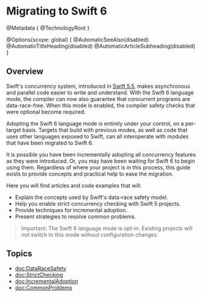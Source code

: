 # Migrating to Swift 6

@Metadata {
  @TechnologyRoot
}

@Options(scope: global) {
  @AutomaticSeeAlso(disabled)
  @AutomaticTitleHeading(disabled)
  @AutomaticArticleSubheading(disabled)
}

## Overview

Swift's concurrency system, introduced in [Swift 5.5](https://www.swift.org/blog/swift-5.5-released/),
makes asynchronous and parallel code easier to write and understand.
With the Swift 6 language mode, the compiler can now also
guarantee that concurrent programs are data-race-free.
When this mode is enabled, the compiler safety checks that were
optional become required.

Adopting the Swift 6 language mode is entirely under your control,
on a per-target basis.
Targets that build with previous modes, as well as code that uses other
languages exposed to Swift, can all interoperate with
modules that have been migrated to Swift 6.

It is possible you have been incrementally adopting all concurrency features
as they were introduced.
Or, you may have been waiting for Swift 6 to begin using them.
Regardless of where your project is in this process, this guide exists to
provide concepts and practical help to ease the migration.

Here you will find articles and code examples that will:

- Explain the concepts used by Swift's data-race safety model.
- Help you enable strict concurrency checking with Swift 5 projects.
- Provide techniques for incremental adoption.
- Present strategies to resolve common problems.

> Important: The Swift 6 language mode is opt-in.
Existing projects will not switch to this mode without configuration changes.

## Topics

- <doc:DataRaceSafety>
- <doc:StrictChecking>
- <doc:IncrementalAdoption>
- <doc:CommonProblems>